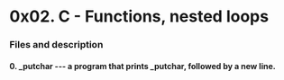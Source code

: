 # 0x02. C - Functions, nested loops
### Files and description
#### 0. _putchar --- a program that prints _putchar, followed by a new line.
